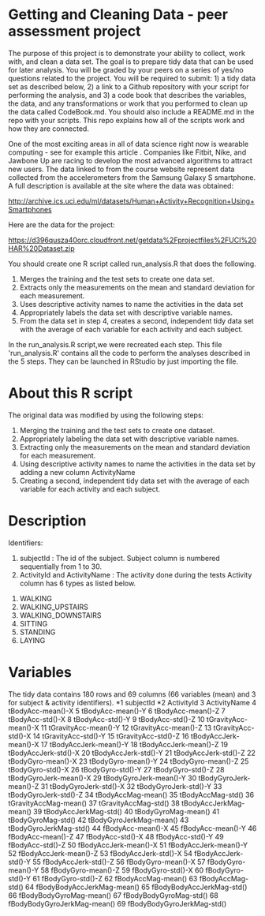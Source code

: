 # Getting and Cleaning Data - peer assessment project

The purpose of this project is to demonstrate your ability to collect, work with, and clean a data set. The goal is to prepare tidy data that can be used for later analysis. You will be graded by your peers on a series of yes/no questions related to the project. You will be required to submit: 1) a tidy data set as described below, 2) a link to a Github repository with your script for performing the analysis, and 3) a code book that describes the variables, the data, and any transformations or work that you performed to clean up the data called CodeBook.md. You should also include a README.md in the repo with your scripts. This repo explains how all of the scripts work and how they are connected.

One of the most exciting areas in all of data science right now is wearable computing - see for example this article . Companies like Fitbit, Nike, and Jawbone Up are racing to develop the most advanced algorithms to attract new users. The data linked to from the course website represent data collected from the accelerometers from the Samsung Galaxy S smartphone. A full description is available at the site where the data was obtained:

http://archive.ics.uci.edu/ml/datasets/Human+Activity+Recognition+Using+Smartphones

Here are the data for the project:

https://d396qusza40orc.cloudfront.net/getdata%2Fprojectfiles%2FUCI%20HAR%20Dataset.zip

You should create one R script called run_analysis.R that does the following.

1) Merges the training and the test sets to create one data set.
2) Extracts only the measurements on the mean and standard deviation for each measurement.
3) Uses descriptive activity names to name the activities in the data set
4) Appropriately labels the data set with descriptive variable names.
5) From the data set in step 4, creates a second, independent tidy data set with the average of each variable for each activity and each subject.

In the run_analysis.R script,we were recreated each step.
This file 'run_analysis.R' contains all the code to perform the analyses described in the 5 steps. They can be launched in RStudio by just importing the file.

# About this R script
The original data was modified by using the following steps:
1) Merging the training and the test sets to create one dataset.
2) Appropriately labeling the data set with descriptive variable names.
3) Extracting only the measurements on the mean and standard deviation for each measurement.
4) Using descriptive activity names to name the activities in the data set by adding a new column ActivityName
5) Creating a second, independent tidy data set with the average of each variable for each activity and each subject.

# Description
Identifiers:
1) subjectId : The id of the subject. Subject column is numbered sequentially from 1 to 30.
2) ActivityId and ActivityName : The activity done during the tests
Activity column has 6 types as listed below.
1. WALKING
2. WALKING_UPSTAIRS
3. WALKING_DOWNSTAIRS
4. SITTING
5. STANDING
6. LAYING

# Variables 
The tidy data contains 180 rows and 69 columns (66 variables (mean) and 3 for subject & activity identifiers).
*1	subjectId
*2	ActivityId
3	ActivityName
4	tBodyAcc-mean()-X
5	tBodyAcc-mean()-Y
6	tBodyAcc-mean()-Z
7	tBodyAcc-std()-X
8	tBodyAcc-std()-Y
9	tBodyAcc-std()-Z
10	tGravityAcc-mean()-X
11	tGravityAcc-mean()-Y
12	tGravityAcc-mean()-Z
13	tGravityAcc-std()-X
14	tGravityAcc-std()-Y
15	tGravityAcc-std()-Z
16	tBodyAccJerk-mean()-X
17	tBodyAccJerk-mean()-Y
18	tBodyAccJerk-mean()-Z
19	tBodyAccJerk-std()-X
20	tBodyAccJerk-std()-Y
21	tBodyAccJerk-std()-Z
22	tBodyGyro-mean()-X
23	tBodyGyro-mean()-Y
24	tBodyGyro-mean()-Z
25	tBodyGyro-std()-X
26	tBodyGyro-std()-Y
27	tBodyGyro-std()-Z
28	tBodyGyroJerk-mean()-X
29	tBodyGyroJerk-mean()-Y
30	tBodyGyroJerk-mean()-Z
31	tBodyGyroJerk-std()-X
32	tBodyGyroJerk-std()-Y
33	tBodyGyroJerk-std()-Z
34	tBodyAccMag-mean()
35	tBodyAccMag-std()
36	tGravityAccMag-mean()
37	tGravityAccMag-std()
38	tBodyAccJerkMag-mean()
39	tBodyAccJerkMag-std()
40	tBodyGyroMag-mean()
41	tBodyGyroMag-std()
42	tBodyGyroJerkMag-mean()
43	tBodyGyroJerkMag-std()
44	fBodyAcc-mean()-X
45	fBodyAcc-mean()-Y
46	fBodyAcc-mean()-Z
47	fBodyAcc-std()-X
48	fBodyAcc-std()-Y
49	fBodyAcc-std()-Z
50	fBodyAccJerk-mean()-X
51	fBodyAccJerk-mean()-Y
52	fBodyAccJerk-mean()-Z
53	fBodyAccJerk-std()-X
54	fBodyAccJerk-std()-Y
55	fBodyAccJerk-std()-Z
56	fBodyGyro-mean()-X
57	fBodyGyro-mean()-Y
58	fBodyGyro-mean()-Z
59	fBodyGyro-std()-X
60	fBodyGyro-std()-Y
61	fBodyGyro-std()-Z
62	fBodyAccMag-mean()
63	fBodyAccMag-std()
64	fBodyBodyAccJerkMag-mean()
65	fBodyBodyAccJerkMag-std()
66	fBodyBodyGyroMag-mean()
67	fBodyBodyGyroMag-std()
68	fBodyBodyGyroJerkMag-mean()
69	fBodyBodyGyroJerkMag-std()
